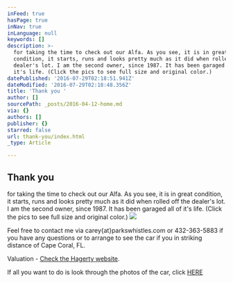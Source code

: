 ```yaml
---
inFeed: true
hasPage: true
inNav: true
inLanguage: null
keywords: []
description: >-
  for taking the time to check out our Alfa. As you see, it is in great
  condition, it starts, runs and looks pretty much as it did when rolled off the
  dealer's lot. I am the second owner, since 1987. It has been garaged all of
  it's life. (Click the pics to see full size and original color.) 
datePublished: '2016-07-29T02:18:51.941Z'
dateModified: '2016-07-29T02:18:48.356Z'
title: 'Thank you '
author: []
sourcePath: _posts/2016-04-12-home.md
via: {}
authors: []
publisher: {}
starred: false
url: thank-you/index.html
_type: Article

---
```

## Thank you 

for taking the time to check out our Alfa. As you see, it is in great condition, it starts, runs and looks pretty much as it did when rolled off the dealer's lot. I am the second owner, since 1987\. It has been garaged all of it's life. (Click the pics to see full size and original color.) ![](https://the-grid-user-content.s3-us-west-2.amazonaws.com/06feaa76-6fbe-490a-90ea-59ea45b17b6b.jpg)

Feel free to contact me via carey{at}parkswhistles.com or 432-363-5883 if you have any questions or to arrange to see the car if you in striking distance of Cape Coral, FL. 

Valuation - [Check the Hagerty website][0].

If all you want to do is look through the photos of the car, click [HERE][1]

[0]: https://www.hagerty.com/apps/valuationtools/1981-Alfa_Romeo-Spider-Veloce
[1]: https://goo.gl/photos/qZZif3NbKGyvfqq69